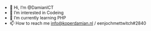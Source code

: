 - 👋 Hi, I’m @DamianICT
- 👀 I’m interested in Codeing
- 🌱 I’m currently learning PHP
- 📫 How to reach me info@koperdamian.nl / eenjochmettwitch#2840

<!---
DamianICT/DamianICT is a ✨ special ✨ repository because its `README.md` (this file) appears on your GitHub profile.
You can click the Preview link to take a look at your changes.
--->
